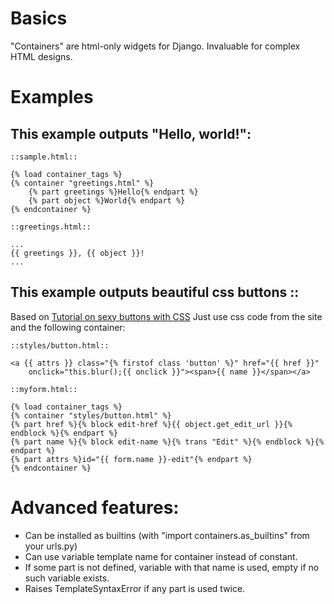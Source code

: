 Basics
======
"Containers" are html-only widgets for Django.
Invaluable for complex HTML designs.

Examples
========
This example outputs "Hello, world!":
-------------------------------------
    ::sample.html::

    {% load container_tags %}
    {% container "greetings.html" %}
        {% part greetings %}Hello{% endpart %}
        {% part object %}World{% endpart %}
    {% endcontainer %}

    ::greetings.html::

    ...
    {{ greetings }}, {{ object }}!
    ...

This example outputs beautiful css buttons ::
-------------------------------------
Based on <a href="http://www.oscaralexander.com/tutorials/how-to-make-sexy-buttons-with-css.html">Tutorial on sexy buttons with CSS</a>
Just use css code from the site and the following container:

    ::styles/button.html::

    <a {{ attrs }} class="{% firstof class 'button' %}" href="{{ href }}"
        onclick="this.blur();{{ onclick }}"><span>{{ name }}</span></a>
    
    ::myform.html::
    
    {% load container_tags %}
    {% container "styles/button.html" %}
    {% part href %}{% block edit-href %}{{ object.get_edit_url }}{% endblock %}{% endpart %}
    {% part name %}{% block edit-name %}{% trans "Edit" %}{% endblock %}{% endpart %}
    {% part attrs %}id="{{ form.name }}-edit"{% endpart %}
    {% endcontainer %}

Advanced features:
==================

 * Can be installed as builtins (with "import containers.as_builtins" from your urls.py)
 * Can use variable template name for container instead of constant.
 * If some part is not defined, variable with that name is used, empty if no such variable exists.
 * Raises TemplateSyntaxError if any part is used twice.
